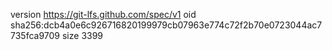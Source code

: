 version https://git-lfs.github.com/spec/v1
oid sha256:dcb4a0e6c926716820199979cb07963e774c72f2b70e0723044ac7735fca9709
size 3399
